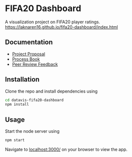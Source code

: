# FIFA20 Dashboard

A visualization project on FIFA20 player ratings.
https://laknaren16.github.io/fifa20-dashboard/index.html

## Documentation
* [Project Proposal][doc-prop]
* [Process Book][doc-proc-bk]
* [Peer Review Feedback][doc-peer]

## Installation

Clone the repo and install dependencies using

```bash
cd datavis-fifa20-dashboard
npm install
```

## Usage

Start the node server using
```bash
npm start
```
Navigate to [localhost:3000/][localhost] on your browser to view the app.

[doc-prop]: docs/proposal.md
[doc-proc-bk]: docs/process_book.md
[doc-peer]: docs/peer_feedback.md
[raw-data]: src/data/raw.csv
[data-src]: https://www.kaggle.com/sagunsh/fifa-20-complete-player-dataset
[localhost]: localhost:3000/
